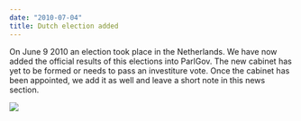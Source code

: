 ```yaml
---
date: "2010-07-04"
title: Dutch election added
---
```


On June 9 2010 an election took place in the Netherlands. We have now added the official results of this elections into ParlGov. The new cabinet has yet to be formed or needs to pass an investiture vote. Once the cabinet has been appointed, we add it as well and leave a short note in this news section.

![](/images/parliament-sweden.jpg)
